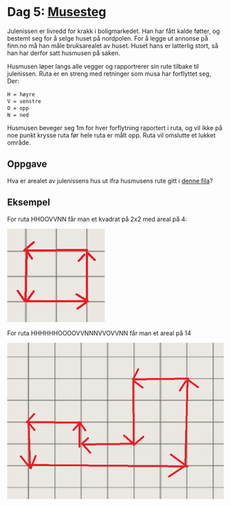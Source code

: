 # Dag 5: [Musesteg]()

Julenissen er livredd for krakk i boligmarkedet. Han har fått kalde føtter, og bestemt seg for å selge huset på nordpolen. For å legge ut annonse på finn.no må han måle bruksarealet av huset. Huset hans er latterlig stort, så han har derfor satt husmusen på saken.

Husmusen løper langs alle vegger og rapportrerer sin rute tilbake til julenissen. Ruta er en streng med retninger som musa har forflyttet seg, Der:

```
H = høyre
V = venstre
O = opp
N = ned
```

Husmusen beveger seg 1m for hver forflytning raportert i ruta, og vil ikke på noe punkt krysse ruta før hele ruta er målt opp. Ruta vil omslutte et lukket område.

## Oppgave

Hva er arealet av julenissens hus ut ifra husmusens rute gitt i [denne fila](rute.txt)?


## Eksempel

For ruta HHOOVVNN får man et kvadrat på 2x2 med areal på 4:

![](2x2.png)

For ruta HHHHHHOOOOVVNNNVVOVVNN får man et areal på 14

![](eksrute.png)
